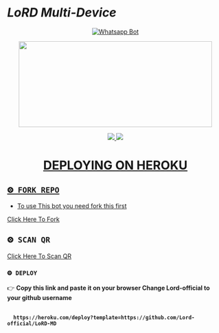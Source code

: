 
# *LoRD Multi-Device*
<div align="center">
  
  [![Whatsapp Bot](https://readme-typing-svg.herokuapp.com?font=times-bold-italic&color=%23F7F7F7&duration=4862&center=true&vCenter=true&lines=WELCOME+TO+LORD+WHATSAPP+BOT)](https://github.com/Lord-official/LoRD-MD)
</div>
<div align="center">
  <img border-radius: 15px src="https://i.imgur.com/D4CwwgN.jpeg" width="450" height="200"/>

<p align="center">
  <a href="https://instagram.com/__light__seeker__3"><img src="https://img.shields.io/badge/Instagram-E4405F?style=for-the-badge&logo=instagram&logoColor=white"/> 
  <a href="https://wa.me/919778383987"><img src="https://img.shields.io/badge/WhatsApp-25D366?style=for-the-badge&logo=whatsapp&logoColor=white" />
</p>
<div align="center">

# DEPLOYING ON HEROKU
  <div align="left">
   
## `⨷ FORK REPO`

- To use This bot you need fork this first <br>

[Click Here To Fork](https://github.com/Lord-official/LoRD-MD/fork)

## `⨷ SCAN QR`


[Click Here To Scan QR](https://millie-qr.herokuapp.com/)



### `⨷ DEPLOY`  
  

👉 <b>Copy this link and paste it on your browser Change Lord-official to your github username<b> <br><br>
```
  https://heroku.com/deploy?template=https://github.com/Lord-official/LoRD-MD
```
<br>

      
      
      
      

</div>


<div align="left">
  

